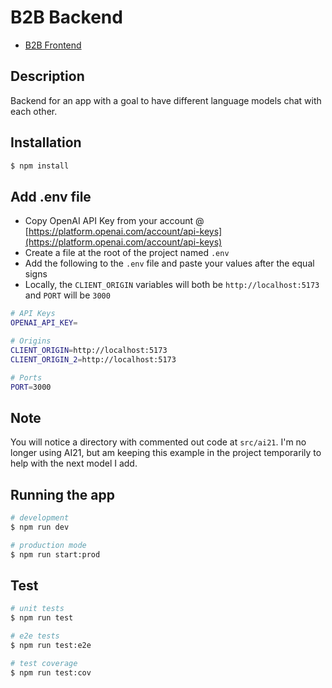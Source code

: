 # B2B Backend

- [B2B Frontend](https://github.com/bubbzDotDev/b2b-client)

## Description

Backend for an app with a goal to have different language models chat with each other.

## Installation

```bash
$ npm install
```

## Add .env file
- Copy OpenAI API Key from your account @ [https://platform.openai.com/account/api-keys](https://platform.openai.com/account/api-keys)
- Create a file at the root of the project named `.env`
- Add the following to the `.env` file and paste your values after the equal signs
- Locally, the `CLIENT_ORIGIN` variables will both be `http://localhost:5173` and `PORT` will be `3000`

```bash
# API Keys
OPENAI_API_KEY=

# Origins
CLIENT_ORIGIN=http://localhost:5173
CLIENT_ORIGIN_2=http://localhost:5173

# Ports
PORT=3000
```

## Note
You will notice a directory with commented out code at `src/ai21`. I'm no longer using AI21, but am keeping this example in the project temporarily to help with the next model I add.

## Running the app

```bash
# development
$ npm run dev

# production mode
$ npm run start:prod
```

## Test

```bash
# unit tests
$ npm run test

# e2e tests
$ npm run test:e2e

# test coverage
$ npm run test:cov
```
